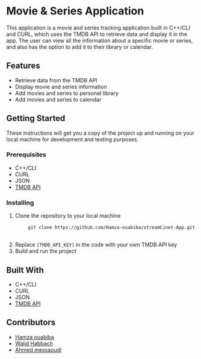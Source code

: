 <h1>Movie & Series Application</h1>

<p>This application is a movie and series tracking application built in C++/CLI and CURL, which uses the TMDB API to retrieve data and display it in the app. The user can view all the information about a specific movie or series, and also has the option to add it to their library or calendar.</p>

<h2>Features</h2>

<ul>
  <li>Retrieve data from the TMDB API</li>
  <li>Display movie and series information</li>
  <li>Add movies and series to personal library</li>
  <li>Add movies and series to calendar</li>
</ul>

<h2>Getting Started</h2>

<p>These instructions will get you a copy of the project up and running on your local machine for development and testing purposes.</p>

<h3>Prerequisites</h3>

<ul>
  <li>C++/CLI</li>
  <li>CURL</li>
  <li>JSON</li>
   <li><a href="https://www.themoviedb.org/documentation/api">TMDB API</a></li>
</ul>

<h3>Installing</h3>

<ol>
  <li>Clone the repository to your local machine
    <pre>
    <code>git clone https://github.com/Hamza-ouabiba/streamCinet-App.git</code>
    </pre>
  </li>
  <li>Replace <code>[TMDB_API_KEY]</code> in the code with your own TMDB API key</li>
  <li>Build and run the project</li>
</ol>

<h2>Built With</h2>

<ul>
  <li>C++/CLI</li>
  <li>CURL</li>
  <li>JSON</li>
  <li><a href="https://www.themoviedb.org/documentation/api">TMDB API</a></li>
</ul>

<h2>Contributors</h2>

<ul>
  <li><a href="https://github.com/Hamza-ouabiba">Hamza ouabiba</li>
  <li><a href="https://github.com/walidhabbach">Walid Habbach</a></li>
  <li><a href="https://github.com/bblackstone">Ahmed messaoudi</a></li>
</ul>
